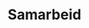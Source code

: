 ---
widget: accomplishments
headless: true  # This file represents a page section.
weight: 91

title: Samarbeid

# ... Put Your Section Options Here (title etc.) ...

# Date format
#   Refer to https://wowchemy.com/docs/customization/#date-format
date_format: Jan 2006

# Accomplishments.
#   Add/remove as many `item` blocks below as you like.
#   `title`, `organization` and `date_start` are the required parameters.
#   Leave other parameters empty if not required.
#   Begin/end multi-line descriptions with `>-`.
item:
  - organization: Blå Kors
    organization_url: 'https://www.blakors.no'
    title: Barnas Stasjon, Blå Kors
    url: ''
    certificate_url: ''
    date_start: '2021-01-01'
    date_end: ''
    description: 'Blå Kors Barnas Stasjon er en lavterskeltjeneste som tilbyr flere varianter av naturbasert familiearbeid. Dette er stort sett ulike versjoner av flerfamiliegrupper hvor hele familier er samlet, eller egne grupper for fedre med barn eller mødre med barn. Blå Kors er en del av et Agder-basert nettverk for naturbaserte familietjenester hvor vi har utvekslet erfaringer og utviklet felles samarbeidsprosjekter siden 2019.
    Kontaktperson hos Blå Kors: [Anne-Randi Hanssen](mailto:Anne.Hanssen@blakors.no). Virksomhetsleder ved Barnas Stasjon.'

  - organization: Kristiansand Kommune
    organization_url: 'https://www.kristiansand.kommune.no/'
    title: Kristiansand Kommune
    url: ''
    certificate_url: ''
    date_start: '2021-01-01'
    date_end: ''
    description: 'I Kristiansand kommune har de jobbet naturbasert med voksne i mange år og teamet ved Energiverket veiledet oss da vi startet opp vårt utendørsterapitilbud i ABUP tilbake i 2012. Siden den gang har vi utvekslet erfaringer og samarbeidet i mange sammenhenger, blant annet i forbindelse med konferanser og i faglige nettverk. Siden 2019 har vi også samarbeidet med Fritidsetaten knyttet til utviklingen av naturbasert familiearbeid, hvor Fritidsetaten bidrar med naturbaserte fritidsgrupper som lavterskel oppfølgingstilbud for ungdommer etter deltakelse i utendørsterapi i ABUP og for familier etter deltakelse i flerfamiliegrupper i regi av ABUP eller Blå Kors. <br>
    Kontaktperson Energiverket: [Leif Roar Kalleberg](mailto:Leif.Roar.Kalleberg@kristiansand.kommune.no). Avdelingsleder psykisk helse og rus. <br>
    Kontaktperson Fritidsenheten: [Vibeke Tangen Koefoed](mailto:Vibeke.Tangen.Koefoed@kristiansand.kommune.no). Fritidsleder gruppetilbud.'

  - organization: Den Norske Turistforening
    organization_url: 'www.dntsor.no'
    title: 'Den Norske Turistforening'
    url: ''
    certificate_url: ''
    date_start: '2021-01-01'
    date_end: ''
    description: 'Vi innledet et samarbeid med Den Norske Turistforening (DNT) Sør i 2019 hvor DNT Sør sammen med Fritidsenheten tilbyr lavterskel naturbaserte friluftsgrupper både for ungdommer som har deltatt i utendørsterapeutiske tilbud i ABUP og for familier etter deltakelse i flerfamiliegrupper i regi av ABUP eller Blå Kors. <br> 
    Kontaktperson: [Hanne C. Jensen](mailto:hanne.jensen@dnt.no). Fagsjef for frivillighet og folkehelse.'

  - organization: Universitetet i Agder
    organization_url: 'www.uia.no'
    title: 'Universitetet i Agder'
    url: ''
    certificate_url: ''
    date_start: '2021-01-01'
    date_end: ''
    description: 'Vi samarbeider med universitetet i landsdelen vår i flere sammenhenger, senest i forbindelse med utviklingen av EVU-studiet Naturbasert terapeutisk arbeid og verdenskonferansen The 9th International Adventure Therapy Conference/3rd Gathering for Adventure Therapy Europe (9IATC/3GATE). <br> Kontaktperson: [Sveinung Berntsen Stølevik](mailto:sveinung.berntsen@uia.no). Instituttleder for idrettsvitenskap og kroppsøving.'

  - organization: Universitetet i Agder
    organization_url: 'www.uia.no'
    title: 'Universitetet i Agder'
    url: ''
    certificate_url: ''
    date_start: '2021-01-01'
    date_end: ''
    description: 'Vi samarbeider med universitetet i landsdelen vår i flere sammenhenger, senest i forbindelse med utviklingen av EVU-studiet Naturbasert terapeutisk arbeid og verdenskonferansen The 9th International Adventure Therapy Conference/3rd Gathering for Adventure Therapy Europe (9IATC/3GATE). <br> 
    Kontaktperson: [Sveinung Berntsen Stølevik](mailto:sveinung.berntsen@uia.no). Instituttleder for idrettsvitenskap og kroppsøving.'

  - organization: The Foundation For The Rehabilitation Of Children And Young People, The Mannerheim League For Child Welfare (MLL), Finland
    organization_url: 'www.lastenkuntoutus.net'
    title: 'The Foundation For The Rehabilitation Of Children And Young People, The Mannerheim League For Child Welfare (MLL), Finland'
    url: ''
    certificate_url: ''
    date_start: '2021-01-01'
    date_end: ''
    description: 'Siden 2018 har vi samarbeidet med en stiftelse i Finland som har jobbet med naturbasert rehabilitering for familier i over tjue år. Vi har blitt kjent med deres virksomhet gjennom internasjonalt nettverksarbeid, blant annet Nordic Outdoor Therapy Network (NOTN), hvorpå Vibeke, Carina og Leiv dro på studiebesøk til MLL første gang i januar 2019. Kort tid etter inngikk MLL og Sørlandet sykehus en formell samarbeidsavtale med fokus på faglig utveksling både i forhold til klinisk praksis og forskning. <br> Kontaktperson: [Pekka Lyytinen](mailto:Pekka.Lyytinen@mll.fi).. Psykolog.'
---